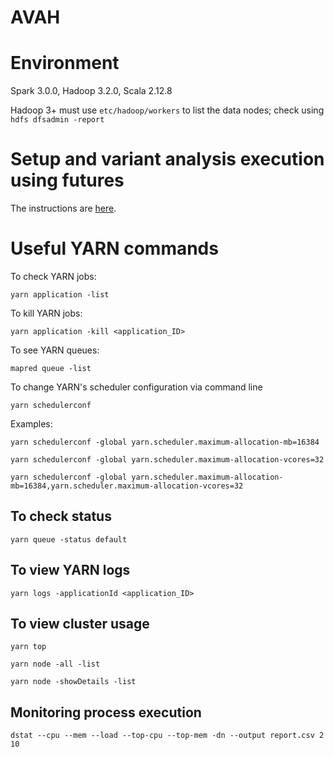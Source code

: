  # AVAH

# Environment
Spark 3.0.0, Hadoop 3.2.0, Scala 2.12.8

Hadoop 3+ must use `etc/hadoop/workers` to list the data nodes; check using `hdfs dfsadmin -report`

# Setup and variant analysis execution using futures

The instructions are [here](https://github.com/MU-Data-Science/EVA#running-variant-analysis-on-a-cluster-of-cloudlab-nodes-using-avah).

<!--
1. First create a cluster on CloudLab using `EVA-multi-node-profile`.
See instructions [here](https://github.com/MU-Data-Science/EVA/tree/master/cluster_config).

2. Run the following commands on `vm0`.

```
$ git clone https://github.com/MU-Data-Science/EVA.git
$ cd EVA/cluster_config
$ ./cluster_configure.sh <num_nodes> spark3
```
If the cluster size is large (e.g., 16+ nodes), use the `screen` command first and then run `cluster_configure.sh`.

3. Make sure the reference sequence files (`hs38.*`) are copied to each cluster node on `/mydata`.

4. On `vm0`, do the following:

```
$ git clone https://github.com/raopr/AVAH.git
$ cp AVAH/misc/sample*-vlarge.txt /proj/eva-public-PG0/
```

When YARN runs the job, it will needs these files on all the cluster nodes.

5. Make sure known SNPs and known INDELs folders are on HDFS. Otherwise, use `EVA/scripts/convert_known_snps_indels_to_adam.sh`.

6. Now run the variant analysis.

```
$ ${HOME}/AVAH/scripts/run_variant_analysis_at_scale.sh -i /proj/eva-public-PG0/sampleIDs-vlarge.txt -d /proj/eva-public-PG0/sampleURLs-vlarge.txt -n 16 -b 2 -p 15 -P D
```

6. If you want to run variant analysis again but don't want to re-download the sequences, use `NONE` as shown below:
```
$ ${HOME}/AVAH/scripts/run_variant_analysis.sh -i /proj/eva-public-PG0/sampleIDs-vlarge.txt -d /proj/eva-public-PG0/sampleURLs-vlarge.txt -n 16 -b 2 -p 15 -P D
```




## How to run the JAR directly if needed

```
$SPARK_HOME/bin/spark-submit --master yarn --deploy-mode cluster --num-executors 3 avah_2.12-0.1.jar -i hdfs://vm0:9000/sampleIDs.txt -d hdfs://vm0:9000/sampleURLs.txt
```
OR
```
$SPARK_HOME/bin/spark-submit --master yarn --deploy-mode client --num-executors 3 avah_2.12-0.1.jar -i hdfs://vm0:9000/sampleIDs.txt -d hdfs://vm0:9000/sampleURLs.txt
```
OR
```
$SPARK_HOME/bin/spark-submit --master yarn --deploy-mode client --num-executors 3 --conf spark.yarn.appMasterEnv.CANNOLI_HOME=/mydata/cannoli --conf spark.yarn.appMasterEnv.SPARK_HOME=/mydata/spark --conf spark.executorEnv.CANNOLI_HOME=/mydata/cannoli --conf spark.executorEnv.SPARK_HOME=/mydata/spark avah_2.12-0.1.jar -i hdfs://vm0:9000/sampleIDs.txt
```
-->

# Useful YARN commands

To check YARN jobs:

```
yarn application -list
```

To kill YARN jobs:

```
yarn application -kill <application_ID>
```

To see YARN queues:

```
mapred queue -list
```

To change YARN's scheduler configuration via command line

```
yarn schedulerconf
```

Examples:

```
yarn schedulerconf -global yarn.scheduler.maximum-allocation-mb=16384
```

```
yarn schedulerconf -global yarn.scheduler.maximum-allocation-vcores=32
```

```
yarn schedulerconf -global yarn.scheduler.maximum-allocation-mb=16384,yarn.scheduler.maximum-allocation-vcores=32
```

## To check status

```
yarn queue -status default
```

## To view YARN logs

```
yarn logs -applicationId <application_ID>
```

## To view cluster usage

```
yarn top
```

```
yarn node -all -list
```

```
yarn node -showDetails -list
```

## Monitoring process execution

```
dstat --cpu --mem --load --top-cpu --top-mem -dn --output report.csv 2 10
```